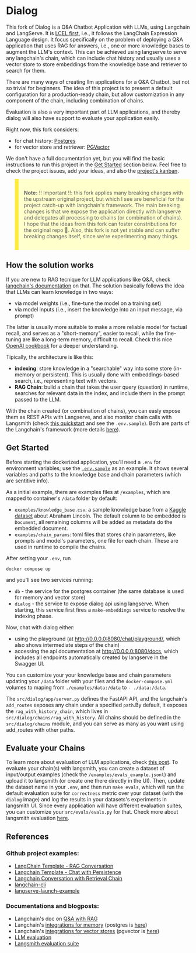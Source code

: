 # Dialog

This fork of Dialog is a Q&amp;A Chatbot Application with LLMs, using Langchain and LangServe. It is [LCEL first](https://python.langchain.com/docs/expression_language/), i.e., it follows the LangChain Expression Language design. It focus specifically on the problem of deploying a Q&A application that uses RAG for answers, i.e., one or more knowledge bases to augment the LLM's context. This can be achieved using langserve to serve any langchain's chain, which can include chat history and usually uses a vector store to store embeddings from the knowledge base and retriever to search for them. 

There are many ways of creating llm applications for a Q&A Chatbot, but not so trivial for beginners. The idea of this project is to present a default configuration for a production-ready chain, but allow customization in any component of the chain, including combination of chains.

Evaluation is also a very important part of LLM applications, and thereby dialog will also have support to evaluate your application easily.

Right now, this fork considers:
- for chat history: [Postgres](https://python.langchain.com/docs/integrations/memory/postgres_chat_message_history/)
- for vector store and retriever: [PGVector](https://python.langchain.com/docs/integrations/vectorstores/pgvector/)

We don't have a full documentation yet, but you will find the basic instructions to run this project in the [Get Started](#get-started) section below. Feel free to check the project issues, add your ideas, and also the [project's kanban](https://github.com/users/lgabs/projects/2).

<blockquote style="background-color: #ffffcc; border-left: 10px solid #ffeb3b; padding: 15px;">
  <p><strong>Note:</strong> ‼️ Important ‼️: this fork applies many breaking changes with the upstream original project, but which I see are beneficial for the project catch-up with langchain's framework. The main breaking changes is that we expose the application directly with langserve and delegates all processing to chains (or combination of chains). I hope that the ideas from this fork can foster constributions for the original repo 🙏. Also, this fork is not yet stable and can suffer breaking changes itself, since we're experimenting many things. </p>
</blockquote>

## How the solution works

If you are new to RAG tecnique for LLM applications like Q&A, check [langchain's documentation](https://python.langchain.com/docs/use_cases/question_answering/) on that. The solution basically follows the idea that LLMs can learn knowledge in two ways: 
- via model weights (i.e., fine-tune the model on a training set)
- via model inputs (i.e., insert the knowledge into an input message, via prompt)

The latter is usually more suitable to make a more reliable model for factual recall, and serves as a "short-memory", easier to recall, while the fine-tuning are like a long-term memory, difficult to recall. Check this nice [OpenAI cookbook](https://github.com/openai/openai-cookbook/blob/main/examples/Question_answering_using_embeddings.ipynb) for a deeper understanding.

Tipically, the architecture is like this:
- **indexing**: store knowledge in a "searchable" way into some store (in-memory or persistent). This is usually done with embeddings-based search, i.e., representing text with vectors.
- **RAG Chain**: build a chain that takes the user query (question) in runtime, searches for relevant data in the index, and include them in the prompt passed to the LLM.

With the chain created (or combination of chains), you can easly expose them as REST APIs with Langserve, and also monitor chain calls with Langsmith (check [this quickstart](https://docs.smith.langchain.com/hub/quickstart) and see the `.env.sample`). Both are parts of the Langchain's framework (more details [here](https://python.langchain.com/docs/get_started/introduction/#get-started)).

## Get Started

Before starting the dockerized application, you'll need a `.env` for environment variables; use the [`.env.sample`](https://github.com/lgabs/dialog/blob/main/.env.sample) as an example. It shows several variables and paths to the knowledge base and chain parameters (which are sentitive info). 

As a initial example, there are examples files at `/examples`, which are mapped to container's `/data` folder by default: 
- `examples/knowledge_base.csv`: a sample knowledge base from a [Kaggle dataset](https://www.kaggle.com/datasets/rtatman/questionanswer-dataset?resource=download&select=S08_question_answer_pairs.txt) about Abraham Lincoln. The default column to be embedded is `Document`, all remaining columns will be added as metadata do the embedded document.
- `examples/chain_params`: toml files that stores chain parameters, like prompts and model's parameters, one file for each chain. These are used in runtime to compile the chains.

After setting your `.env`, run
```
docker compose up
```

and you'll see two services running:
- `db` - the service for the postgres container (the same database is used for memory and vector store)
- `dialog` - the service to expose dialog api using langserve. When starting, this service first fires a `make-embeddings` service to resolve the indexing phase.

Now, chat with dialog either:
- using the playground (at http://0.0.0.0:8080/chat/playground/, which also shows intermediate steps of the chain)
- accessing the api documentation at http://0.0.0.0:8080/docs, which includes all endpoints automatically created by langserve in the Swagger UI. 

You can customize your your knowledge base and chain parameters updating your `/data` folder with your files and the `docker-compose.yml` volumes to maping from `./examples/data:/data` to `- ./data:/data`.

The `src/dialog/app/server.py` defines the FastAPI API, and the langchain's `add_routes` exposes any chain under a specified `path`.By default, it exposes the `rag_with_history_chain`, which lives in `src/dialog/chains/rag_with_history`. All chains should be defined in the `src/dialog/chains` module, and you can serve as many as you want using add_routes with other paths.

## Evaluate your Chains

To learn more about evaluation of LLM applications, check [this post](https://medium.com/data-science-at-microsoft/evaluating-llm-systems-metrics-challenges-and-best-practices-664ac25be7e5). To evaluate your chain(s) with langsmith, you can create a dataset of input/output examples (check the `/examples/evals_example.jsonl`) and upload it to langsmith (or create one there directly in the UI). Then, update the dataset name in your `.env`, and then run `make evals`, which will run the default evaluation suite for `correctness` metric over your dataset (with the `dialog` image) and log the results in your datasets's experiments in langsmith UI. Since every application will have different evaluation suites, you can customize your `src/evals/evals.py` for that. Check more about langsmith evaluation [here](https://docs.smith.langchain.com/evaluation/quickstart).

## References
### Github project examples:
  - [LangChain Template - RAG Conversation](https://github.com/langchain-ai/langchain/tree/master/templates/rag-conversation)
  - [Langchain Template - Chat with Persistence](https://github.com/langchain-ai/langserve/blob/main/examples/chat_with_persistence/server.py)
  - [Langchain Conversation with Retrieval Chain](https://github.com/langchain-ai/langserve/blob/main/examples/conversational_retrieval_chain/server.py)
  - [langchain-cli](https://github.com/langchain-ai/langchain/blob/master/libs/cli/DOCS.md)
  - [langserve-launch-example](https://github.com/langchain-ai/langserve-launch-example)
### Documentations and blogposts:
  - Langchain's doc on [Q&A with RAG](https://python.langchain.com/docs/use_cases/question_answering/)
  - Langchain's [integrations for memory](https://python.langchain.com/docs/integrations/memory/) (postgres is [here](https://python.langchain.com/docs/integrations/memory/postgres_chat_message_history/))
  - Langchain's [integrations for vector stores](https://python.langchain.com/docs/integrations/vectorstores/) (pgvector is [here](https://python.langchain.com/docs/integrations/vectorstores/pgvector/))
  - [LLM evaluation](https://medium.com/data-science-at-microsoft/evaluating-llm-systems-metrics-challenges-and-best-practices-664ac25be7e5)
- [Langsmith evaluation suite](https://docs.smith.langchain.com/evaluation/quickstart)